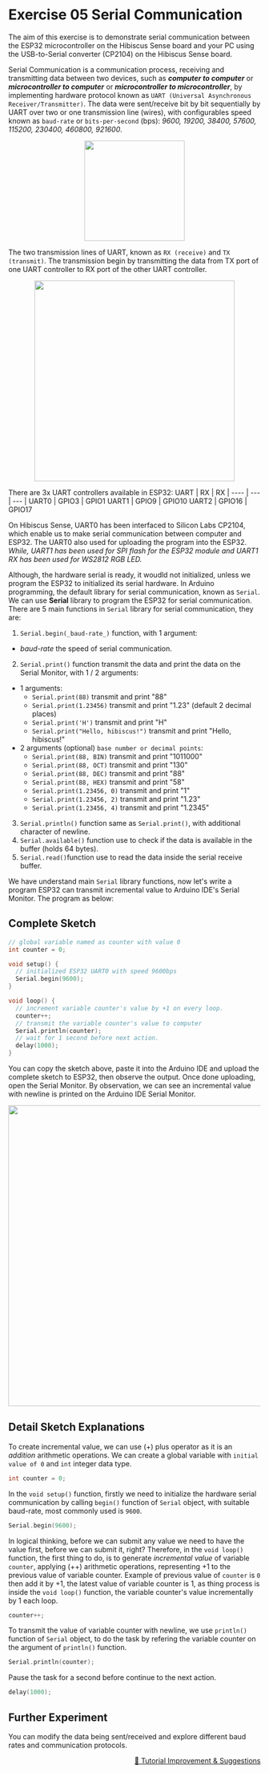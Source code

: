 # Exercise 05 Serial Communication

The aim of this exercise is to demonstrate serial communication between the ESP32 microcontroller on the Hibiscus Sense board and your PC using the USB-to-Serial converter (CP2104) on the Hibiscus Sense board.

Serial Communication is a communication process, receiving and transmitting data between two devices, such as **_computer to computer_** or **_microcontroller to computer_** or **_microcontroller to microcontroller_**, by implementing hardware protocol known as `UART (Universal Asynchronous Receiver/Transmitter)`. The data were sent/receive bit by bit sequentially by UART over two or one transmission line (wires), with configurables speed known as `baud-rate` or `bits-per-second` (bps): _9600, 19200, 38400, 57600, 115200, 230400, 460800, 921600_.

<p align="center"><a href="https://myduino.com/product/myd-036/"><img src="https://github.com/myinvent/hibiscus-sense/raw/main/references/image-exercise-five.gif" width="200"></a></p>

The two transmission lines of UART, known as `RX (receive)` and `TX (transmit)`. The transmission begin by transmitting the data from TX port of one UART controller to RX port of the other UART controller.

<p align="center"><a href="https://myduino.com/product/myd-036/"><img src="https://github.com/myinvent/hibiscus-sense/raw/main/references/image-exercise-five-a.png" width="400"></a></p>

There are 3x UART controllers available in ESP32:
UART | RX  | RX  |
---- | --- | --- |
UART0 | GPIO3 | GPIO1
UART1 | GPIO9 | GPIO10
UART2 | GPIO16 | GPIO17

On Hibiscus Sense, UART0 has been interfaced to Silicon Labs CP2104, which enable us to make serial communication between computer and ESP32. The UART0 also used for uploading the program into the ESP32. _While, UART1 has been used for SPI flash for the ESP32 module and UART1 RX has been used for WS2812 RGB LED._

Although, the hardware serial is ready, it woudld not initialized, unless we program the ESP32 to initialized its serial hardware. In Arduino programming, the default library for serial communication, known as `Serial`. We can use **Serial** library to program the ESP32 for serial communication. There are 5 main functions in `Serial` library for serial communication, they are:
1. `Serial.begin(_baud-rate_)` function, with 1 argument:
  - _baud-rate_ the speed of serial communication.
2. `Serial.print()` function transmit the data and print the data on the Serial Monitor, with 1 / 2 arguments:
  - 1 arguments:
    - `Serial.print(88)` transmit and print "88"
    - `Serial.print(1.23456)` transmit and print "1.23" (default 2 decimal places)
    - `Serial.print('H')` transmit and print "H"
    - `Serial.print("Hello, hibiscus!")` transmit and print "Hello, hibiscus!"
  - 2 arguments (optional) `base number or decimal points`:
    - `Serial.print(88, BIN)` transmit and print "1011000"
    - `Serial.print(88, OCT)` transmit and print "130"
    - `Serial.print(88, DEC)` transmit and print "88"
    - `Serial.print(88, HEX)` transmit and print "58"
    - `Serial.print(1.23456, 0)` transmit and print "1"
    - `Serial.print(1.23456, 2)` transmit and print "1.23"
    - `Serial.print(1.23456, 4)` transmit and print "1.2345"
3. `Serial.println()` function same as `Serial.print()`, with additional character of newline.
4. `Serial.available()` function use to check if the data is available in the buffer (holds 64 bytes).
5. `Serial.read()`function use to read the data inside the serial receive buffer.

We have understand main `Serial` library functions, now let's write a program ESP32 can transmit incremental value to Arduino IDE's Serial Monitor. The program as below:

## Complete Sketch
```cpp
// global variable named as counter with value 0
int counter = 0;

void setup() {
  // initialized ESP32 UART0 with speed 9600bps
  Serial.begin(9600);
}

void loop() {
  // increment variable counter's value by +1 on every loop.
  counter++;
  // transmit the variable counter's value to computer
  Serial.println(counter);
  // wait for 1 second before next action.
  delay(1000);
}
```
You can copy the sketch above, paste it into the Arduino IDE and upload the complete sketch to ESP32, then observe the output. Once done uploading, open the Serial Monitor. By observation, we can see an incremental value with newline is printed on the Arduino IDE Serial Monitor.

<p align="center"><a href="https://myduino.com/product/myd-036/"><img src="https://github.com/myinvent/hibiscus-sense/raw/main/references/image-exercise-five-b.gif" width="600"></a></p>

## Detail Sketch Explanations

To create incremental value, we can use (+) plus operator as it is an _addition_ arithmetic operations. We can create a global variable with `initial value of 0` and `int` integer data type.
```cpp
int counter = 0;
```

In the `void setup()` function, firstly we need to initialize the hardware serial communication by calling `begin()` function of `Serial` object, with suitable baud-rate, most commonly used is `9600`.
```cpp
Serial.begin(9600);
```

In logical thinking, before we can submit any value we need to have the value first, before we can submit it, right? Therefore, in the `void loop()` function, the first thing to do, is to generate _incremental value_ of variable `counter`, applying (++) arithmetic operations, representing +1 to the previous value of variable counter. Example of previous value of `counter` is `0` then add it by +1, the latest value of variable counter is 1, as thing process is inside the `void loop()` function, the variable counter's value incrementally by 1 each loop.
```cpp
counter++;
```

To transmit the value of variable counter with newline, we use `println()` function of `Serial` object, to do the task by refering the variable counter on the argument of `println()` function.
```cpp
Serial.println(counter);
```

Pause the task for a second before continue to the next action.
```cpp
delay(1000);
```

## Further Experiment
You can modify the data being sent/received and explore different baud rates and communication protocols.

<p align="right"><a href="https://forms.gle/UgpDSFc46K4MkvTM8">&#128640; Tutorial Improvement & Suggestions</a></p>